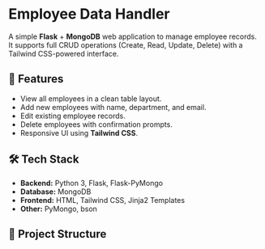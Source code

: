 # Employee Data Handler

A simple **Flask** + **MongoDB** web application to manage employee records.  
It supports full CRUD operations (Create, Read, Update, Delete) with a Tailwind CSS-powered interface.

## 🚀 Features
- View all employees in a clean table layout.
- Add new employees with name, department, and email.
- Edit existing employee records.
- Delete employees with confirmation prompts.
- Responsive UI using **Tailwind CSS**.

## 🛠 Tech Stack
- **Backend:** Python 3, Flask, Flask-PyMongo
- **Database:** MongoDB
- **Frontend:** HTML, Tailwind CSS, Jinja2 Templates
- **Other:** PyMongo, bson

## 📂 Project Structure
